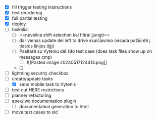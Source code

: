 - [x] fill trigger testing instructions
- [x] test reordering
- [x] full partial testing
- [x] deploy
- [ ] taskeliai
	- [ ] ==neveikia shift selection kai filtrai įjungti==
	- [ ] dar vienas update dėl left to drive skaičiavimo (visada pažiūrėti į tiesios linijos ilgį)
	- [ ] Pasitarti su Vyteniu dėl šito test case (does task files show up on messages cmp)
		- [ ] ![[Pasted image 20240517124413.png]]
	- [ ] 
- [ ] lightning security checkbox
- [ ] create/update  tasks 
	- [x] send mobile task to Vytenis
- [ ] test out HERE restrictions
- [ ] planner refactoring
- [ ] apex/lwc documentation plugin
	- [ ] documentation generation to html
- [ ] move test cases to sid
